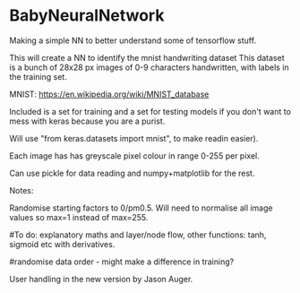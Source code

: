 # BabyNeuralNetwork
Making a simple NN to better understand some of tensorflow stuff.

This will create a NN to identify the mnist handwriting dataset
This dataset is a bunch of 28x28 px images of 0-9 characters 
handwritten, with labels in the training set.

MNIST: https://en.wikipedia.org/wiki/MNIST_database

Included is a set for training and a set for testing models if you don't want to mess with keras because you are a purist.

Will use "from keras.datasets import mnist", to make readin easier).

Each image has has greyscale pixel colour in range 0-255 per pixel.

Can use pickle for data reading and numpy+matplotlib for the rest.

Notes:

Randomise starting factors to 0/pm0.5.
Will need to normalise all image values so max=1 instead of max=255.

#To do: explanatory maths and layer/node flow, other functions: tanh, sigmoid etc with derivatives.

#randomise data order - might make a difference in training?

User handling in the new version by Jason Auger.
